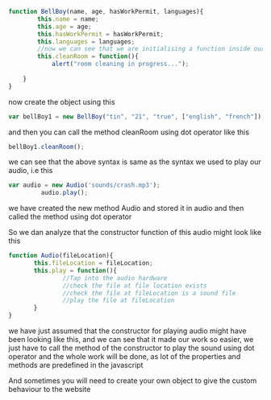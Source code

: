 ```javascript
function BellBoy(name, age, hasWorkPermit, languages){
        this.name = name;
        this.age = age;
        this.hasWorkPermit = hasWorkPermit;
        this.languages = languages;
        //now we can see that we are initialising a function inside our constructor i.e method associated to our housekeeper function
        this.cleanRoom = function(){
            alert("room cleaning in progress...");
           
    }
}
```
now create the object using this
```javascript
var bellBoy1 = new BellBoy("tin", "21", "true", ["english", "french"]);
```
and then you can call the method cleanRoom using dot operator like this

```javascript
bellBoy1.cleanRoom();
```

we can see that the above syntax is same as the syntax we used to play our audio, i.e this 
```javascript
var audio = new Audio('sounds/crash.mp3');
         audio.play();
```
we have created the new method Audio and stored it in audio and then called the method using dot operator
 
 So we dan analyze that the constructor function of this audio might look like this
 ```javascript
 function Audio(fileLocation){
        this.fileLocation = fileLocation;
        this.play = function(){
                //Tap into the audio hardware
                //check the file at file location exists
                //check the file at fileLocation is a sound file
                //play the file at fileLocation
        }
 }
 ```
 we have just assumed that the constructor for playing audio might have been looking like this, and we can see that it made our work so easier, we just have to call the method of the constructor to play the sound using dot operator and the whole work will be done, as lot of the properties and methods are predefined in the javascript
 
 And sometimes you will need to create your own object to give the custom behaviour to the website
 
 
 
 
 
 
 
 
 
